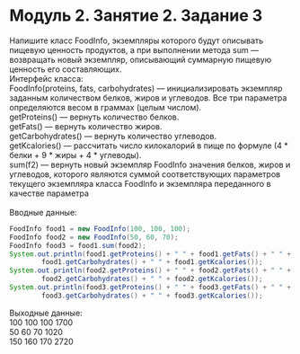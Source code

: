 # Модуль 2. Занятие 2. Задание 3
Напишите класс FoodInfo, экземпляры которого будут описывать пищевую ценность продуктов, а при выполнении метода sum — возвращать новый экземпляр, описывающий суммарную пищевую ценность его составляющих.<br/>
Интерфейс класса:<br/>
FoodInfo(proteins, fats, carbohydrates) — инициализировать экземпляр заданным количеством белков, жиров и углеводов. Все три параметра определяются весом в граммах (целым числом).<br/>
getProteins() — вернуть количество белков.<br/>
getFats() — вернуть количество жиров.<br/>
getCarbohydrates() — вернуть количество углеводов.<br/>
getKcalories() — рассчитать число килокалорий в пище по формуле (4 * белки + 9 * жиры + 4 * углеводы).<br/>
sum(f2) — вернуть новый экземпляр FoodInfo значения белков, жиров и углеводов, которого являются суммой соответствующих параметров текущего экземпляра класса FoodInfo и экземпляра переданного в качестве параметра<br/>
<br/>
Вводные данные:<br/>
```java
FoodInfo food1 = new FoodInfo(100, 100, 100);
FoodInfo food2 = new FoodInfo(50, 60, 70);
FoodInfo food3 = food1.sum(food2);
System.out.println(food1.getProteins() + " " + food1.getFats() + " " +
        food1.getCarbohydrates() + " " + food1.getKcalories());
System.out.println(food2.getProteins() + " " + food2.getFats() + " " +
        food2.getCarbohydrates() + " " + food2.getKcalories());
System.out.println(food3.getProteins() + " " + food3.getFats() + " " +
        food3.getCarbohydrates() + " " + food3.getKcalories());
```
Выходные данные:<br/>
100 100 100 1700<br/>
50 60 70 1020<br/>
150 160 170 2720<br/>
